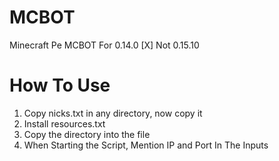 # MCBOT
Minecraft Pe MCBOT For 0.14.0
[X] Not 0.15.10
# How To Use
1. Copy nicks.txt in any directory, now copy it
2. Install resources.txt
3. Copy the directory into the file
4. When Starting the Script, Mention IP and Port In The Inputs
